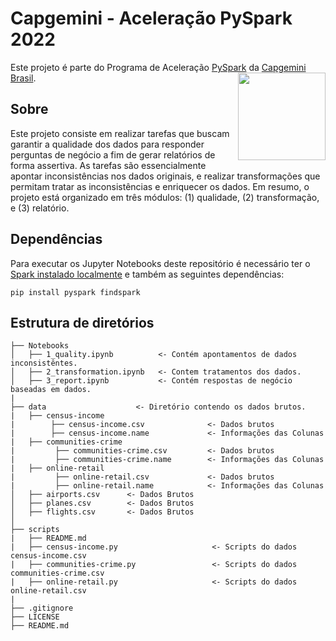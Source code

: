 # Capgemini - Aceleração PySpark 2022

Este projeto é parte do Programa de Aceleração [PySpark](https://spark.apache.org) da [Capgemini Brasil](https://www.capgemini.com/br-pt).
[<img src="https://www.capgemini.com/wp-content/themes/capgemini-komposite/assets/images/logo.svg" align="right" width="140">](https://www.capgemini.com/br-pt)

## Sobre

Este projeto consiste em realizar tarefas que buscam garantir a qualidade dos dados para responder perguntas de negócio a fim de gerar relatórios de forma assertiva. As tarefas são essencialmente apontar inconsistências nos dados originais, e realizar transformações que permitam tratar as inconsistências e enriquecer os dados. Em resumo, o projeto está organizado em três módulos: (1) qualidade, (2) transformação, e (3) relatório.

## Dependências

Para executar os Jupyter Notebooks deste repositório é necessário ter o [Spark instalado localmente](https://spark.apache.org/downloads.html) e também as seguintes dependências:

`pip install pyspark findspark`

## Estrutura de diretórios

```
├── Notebooks
│   ├── 1_quality.ipynb          <- Contém apontamentos de dados inconsistêntes.
│   ├── 2_transformation.ipynb   <- Contem tratamentos dos dados.
│   ├── 3_report.ipynb           <- Contém respostas de negócio baseadas em dados.
|
├── data                    <- Diretório contendo os dados brutos.
|   ├── census-income
|        ├── census-income.csv              <- Dados brutos
|        ├── census-income.name             <- Informações das Colunas
|   ├── communities-crime
|         ├── communities-crime.csv         <- Dados brutos
|         ├── communities-crime.name        <- Informações das Colunas
|   ├── online-retail
|         ├── online-retail.csv             <- Dados brutos
|         ├── online-retail.name            <- Informações das Colunas
│   ├── airports.csv      <- Dados Brutos
│   ├── planes.csv        <- Dados Brutos
│   ├── flights.csv       <- Dados Brutos
│
├── scripts
|   ├── README.md
|   ├── census-income.py                     <- Scripts do dados census-income.csv
|   ├── communities-crime.py                 <- Scripts do dados communities-crime.csv
|   ├── online-retail.py                     <- Scripts do dados online-retail.csv
|
├── .gitignore
├── LICENSE
├── README.md
```

